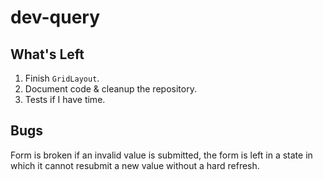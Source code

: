 # dev-query

## What's Left

1. Finish `GridLayout`.
2. Document code & cleanup the repository.
3. Tests if I have time.

## Bugs

Form is broken if an invalid value is submitted, the form is left in a state in which it cannot resubmit a new value without a hard refresh.
